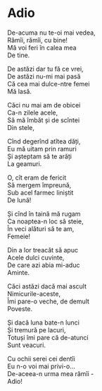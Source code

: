 # Adio

De-acuma nu te-oi mai vedea,\
Rămîi, rămîi, cu bine!\
Mă voi feri în calea mea\
De tine.

De astăzi dar tu fă ce vrei,\
De astăzi nu-mi mai pasă\
Că cea mai dulce-ntre femei\
Mă lasă.

Căci nu mai am de obicei\
Ca-n zilele acele,\
Să mă îmbăt și de scîntei\
Din stele,

Cînd degerînd atîtea dăți,\
Eu mă uitam prin ramuri\
Și așteptam să te arăți\
La geamuri.

O, cît eram de fericit\
Să mergem împreună,\
Sub acel farmec liniștit\
De lună!

Și cînd în taină mă rugam\
Ca noaptea-n loc să steie,\
În veci alături să te am,\
Femeie!

Din a lor treacăt să apuc\
Acele dulci cuvinte,\
De care azi abia mi-aduc\
Aminte.

Căci astăzi dacă mai ascult\
Nimicurile-aceste,\
Îmi pare-o veche, de demult\
Poveste.

Și dacă luna bate-n lunci\
Și tremură pe lacuri,\
Totuși îmi pare că de-atunci\
Sunt veacuri.

Cu ochii serei cei dentîi\
Eu n-o voi mai privi-o...\
De-aceea-n urma mea rămîi -\
Adio!
